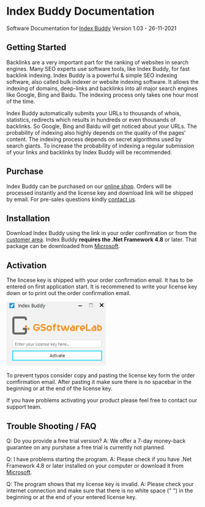 # Index Buddy Documentation
Software Documentation for [Index Buddy](https://gsoftwarelab.com/index-buddy-backlink-indexer/) Version 1.03 - 26-11-2021

## Getting Started
Backlinks are a very important part for the ranking of websites in search engines. Many SEO experts use software tools, like Index Buddy, for fast backlink indexing. Index Buddy is a powerful & simple SEO indexing software, also called bulk indexer or website indexing software. It allows the indexing of domains, deep-links and backlinks into all major search engines like Google, Bing and Baidu. The indexing process only takes one hour most of the time.

Index Buddy automatically submits your URLs to thousands of whois, statistics, redirects which results in hundreds or even thousands of backlinks. So Google, Bing and Baidu will get noticed about your URLs. The probability of indexing also highly depends on the quality of the pages’ content. The indexing process depends on secret algorithms used by search giants. To increase the probability of indexing a regular submission of your links and backlinks by Index Buddy will be recommended.

## Purchase
Index Buddy can be purchased on our [online shop](https://gsoftwarelab.com/shop/). Orders will be processed instantly and the license key and download link will be shipped by email. For pre-sales questions kindly [contact us](https://gsoftwarelab.com/contact-us/).

## Installation
Download Index Buddy using the link in your order confirmation or from the [customer area](https://gsoftwarelab.com/my-account/downloads/).
Index Buddy **requires the .Net Framework 4.8** or later. That package can be downloaded from [Microsoft](https://dotnet.microsoft.com/download/dotnet-framework/thank-you/net48-web-installer).

## Activation
The lincese key is shipped with your order confirmation email. It has to be entered on first application start.
It is recommened to write your license key down or to print out the order confirmation email.

![License activation](assets/img/activation1.png)

To prevent typos consider copy and pasting the license key form the order comfirmation email.
After pasting it make sure there is no spacebar in the beginning or at the end of the license key.

If you have problems activating your product please feel free to contact our support team.

## Trouble Shooting / FAQ
Q: Do you provide a free trial version?
A: We offer a 7-day money-back guarantee on any purshase a free trial is currently not planned.

Q: I have problems starting the program.
A: Please check if you have .Net Framework 4.8 or later installed on your computer or download it from [Microsoft](https://dotnet.microsoft.com/download/dotnet-framework/thank-you/net48-web-installer).

Q: The program shows that my license key is invalid.
A: Please check your internet connection and make sure that there is no white space (" ") in the beginning or at the end of your entered license key.
